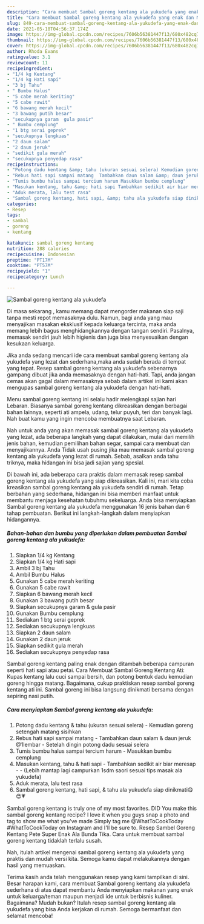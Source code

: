 ```yaml
---
description: "Cara membuat Sambal goreng kentang ala yukudefa yang enak dan Mudah Dibuat"
title: "Cara membuat Sambal goreng kentang ala yukudefa yang enak dan Mudah Dibuat"
slug: 849-cara-membuat-sambal-goreng-kentang-ala-yukudefa-yang-enak-dan-mudah-dibuat
date: 2021-05-18T04:56:37.174Z
image: https://img-global.cpcdn.com/recipes/7606b56381447f13/680x482cq70/sambal-goreng-kentang-ala-yukudefa-foto-resep-utama.jpg
thumbnail: https://img-global.cpcdn.com/recipes/7606b56381447f13/680x482cq70/sambal-goreng-kentang-ala-yukudefa-foto-resep-utama.jpg
cover: https://img-global.cpcdn.com/recipes/7606b56381447f13/680x482cq70/sambal-goreng-kentang-ala-yukudefa-foto-resep-utama.jpg
author: Rhoda Evans
ratingvalue: 3.1
reviewcount: 11
recipeingredient:
- "1/4 kg Kentang"
- "1/4 kg Hati sapi"
- "3 bj Tahu"
- " Bumbu Halus"
- "5 cabe merah keriting"
- "5 cabe rawit"
- "6 bawang merah kecil"
- "3 bawang putih besar"
- "secukupnya garam  gula pasir"
- " Bumbu cemplung"
- "1 btg serai geprek"
- "secukupnya lengkuas"
- "2 daun salam"
- "2 daun jeruk"
- "sedikit gula merah"
- "secukupnya penyedap rasa"
recipeinstructions:
- "Potong dadu kentang &amp; tahu (ukuran sesuai selera) Kemudian goreng setengah matang sisihkan"
- "Rebus hati sapi sampai matang  Tambahkan daun salam &amp; daun jeruk @1lembar Setelah dingin potong dadu sesuai selera"
- "Tumis bumbu halus sampai tercium harum Masukkan bumbu cemplung"
- "Masukan kentang, tahu &amp; hati sapi Tambahkan sedikit air biar meresap  (Lebih mantap lagi campurkan 1sdm saori sesuai tips masak ala yukudefa)"
- "Aduk merata, lalu test rasa"
- "Sambal goreng kentang, hati sapi, &amp; tahu ala yukudefa siap dinikmati😋😍💗"
categories:
- Resep
tags:
- sambal
- goreng
- kentang

katakunci: sambal goreng kentang 
nutrition: 288 calories
recipecuisine: Indonesian
preptime: "PT17M"
cooktime: "PT57M"
recipeyield: "1"
recipecategory: Lunch

---
```



![Sambal goreng kentang ala yukudefa](https://img-global.cpcdn.com/recipes/7606b56381447f13/680x482cq70/sambal-goreng-kentang-ala-yukudefa-foto-resep-utama.jpg)

Di masa  sekarang , kamu memang dapat mengorder makanan siap saji tanpa mesti repot memasaknya dulu. Namun, bagi anda yang mau menyajikan masakan eksklusif kepada keluarga tercinta, maka anda memang lebih bagus menghidangkannya dengan tangan sendiri. Pasalnya, memasak sendiri jauh lebih higienis dan juga bisa menyesuaikan dengan kesukaan keluarga.

Jika anda sedang mencari ide cara membuat sambal goreng kentang ala yukudefa yang lezat dan sederhana,maka anda sudah berada di tempat yang tepat. Resep sambal goreng kentang ala yukudefa  sebenarnya gampang dibuat jika anda memasaknya dengan hati-hati. Tapi, anda jangan cemas akan gagal dalam memasaknya 
sebab dalam artikel ini kami akan mengupas sambal goreng kentang ala yukudefa dengan hati-hati.  

Menu sambal goreng kentang ini selalu hadir melengkapi sajian hari Lebaran. Biasanya sambal goreng kentang dikreasikan dengan berbagai bahan lainnya, seperti ati ampela, udang, telur puyuh, teri dan banyak lagi. Nah buat kamu yang ingin mencoba membuatnya saat Lebaran.

Nah untuk anda yang akan memasak sambal goreng kentang ala yukudefa yang lezat, ada beberapa langkah yang dapat dilakukan, mulai dari memilih jenis bahan, kemudian pemilihan bahan segar, sampai cara membuat dan menyajikannya. Anda Tidak usah pusing jika mau memasak sambal goreng kentang ala yukudefa yang lezat di rumah. Sebab, asalkan anda  tahu triknya, maka hidangan ini bisa jadi sajian yang spesial.

Di bawah ini, ada beberapa cara praktis  dalam memasak resep sambal goreng kentang ala yukudefa yang siap dikreasikan. Kali ini, mari kita coba kreasikan sambal goreng kentang ala yukudefa sendiri di rumah. Tetap berbahan yang sederhana, hidangan ini bisa memberi manfaat untuk membantu menjaga kesehatan tubuhmu sekeluarga. Anda bisa menyiapkan Sambal goreng kentang ala yukudefa menggunakan 16 jenis bahan dan 6 tahap pembuatan. Berikut ini langkah-langkah dalam menyiapkan hidangannya.

<!--inarticleads1-->

##### Bahan-bahan dan bumbu yang diperlukan dalam pembuatan Sambal goreng kentang ala yukudefa:

1. Siapkan 1/4 kg Kentang
1. Siapkan 1/4 kg Hati sapi
1. Ambil 3 bj Tahu
1. Ambil  Bumbu Halus
1. Gunakan 5 cabe merah keriting
1. Gunakan 5 cabe rawit
1. Siapkan 6 bawang merah kecil
1. Gunakan 3 bawang putih besar
1. Siapkan secukupnya garam &amp; gula pasir
1. Gunakan  Bumbu cemplung
1. Sediakan 1 btg serai geprek
1. Sediakan secukupnya lengkuas
1. Siapkan 2 daun salam
1. Gunakan 2 daun jeruk
1. Siapkan sedikit gula merah
1. Sediakan secukupnya penyedap rasa


Sambal goreng kentang paling enak dengan ditambah beberapa campuran seperti hati sapi atau petai. Cara Membuat Sambal Goreng Kentang Ati: Kupas kentang lalu cuci sampai bersih, dan potong bentuk dadu kemudian goreng hingga matang. Bagaimana, cukup praktiskan resep sambal goreng kentang ati ini. Sambal goreng ini bisa langsung dinikmati bersama dengan sepiring nasi putih. 

<!--inarticleads2-->

##### Cara menyiapkan Sambal goreng kentang ala yukudefa:

1. Potong dadu kentang &amp; tahu (ukuran sesuai selera) - Kemudian goreng setengah matang sisihkan
1. Rebus hati sapi sampai matang  - Tambahkan daun salam &amp; daun jeruk @1lembar - Setelah dingin potong dadu sesuai selera
1. Tumis bumbu halus sampai tercium harum - Masukkan bumbu cemplung
1. Masukan kentang, tahu &amp; hati sapi - Tambahkan sedikit air biar meresap -  - (Lebih mantap lagi campurkan 1sdm saori sesuai tips masak ala yukudefa)
1. Aduk merata, lalu test rasa
1. Sambal goreng kentang, hati sapi, &amp; tahu ala yukudefa siap dinikmati😋😍💗


Sambal goreng kentang is truly one of my most favorites. DID You make this sambal goreng kentang recipe? I love it when you guys snap a photo and tag to show me what you&#39;ve made Simply tag me @WhatToCookToday #WhatToCookToday on Instagram and I&#39;ll be sure to. Resep Sambel Goreng Kentang Pete Super Enak Ala Bunda Tika. Cara untuk membuat sambal goreng kentang tidaklah terlalu susah. 

Nah, itulah artikel mengenai  sambal goreng kentang ala yukudefa  yang praktis dan mudah versi kita. Semoga kamu dapat melakukannya dengan hasil yang memuaskan. 

Terima kasih anda telah menggunakan resep yang kami tampilkan di sini. Besar harapan kami, cara membuat  Sambal goreng kentang ala yukudefa sederhana di atas dapat membantu Anda menyiapkan makanan yang enak untuk keluarga/teman maupun menjadi ide untuk berbisnis kuliner. Bagaimana? Mudah bukan? Itulah resep sambal goreng kentang ala yukudefa yang bisa Anda kerjakan di rumah. Semoga bermanfaat dan selamat mencoba!

